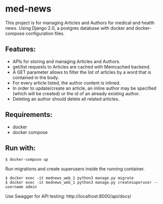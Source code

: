 # med-news

This project is for managing Articles and Authors for medical and health news.
Using Django 2.0, a postgres database with docker and docker-compose configuration files.

## Features:

  - APIs for storing and managing Articles and Authors.
  - get/list requests to Articles are cached with Memcached backend.
  - A GET parameter allows to filter the list of articles by a word that is contained in the body.
  - For every article listed, the author content is inlined.
  - In order to update/create an article, an inline author may be specified (which will be created) or the id of an already existing author.
  - Deleting an author should delete all related articles.

## Requirements:

  - docker
  - docker compose

## Run with:

    $ docker-compose up

Run migrations and create superusers inside the running container.

    $ docker exec -it mednews_web_1 python3 manage.py migrate
    $ docker exec -it mednews_web_1 python3 manage.py createsuperuser --username admin

Use Swagger for API testing: http://localhost:8000/api/docs/